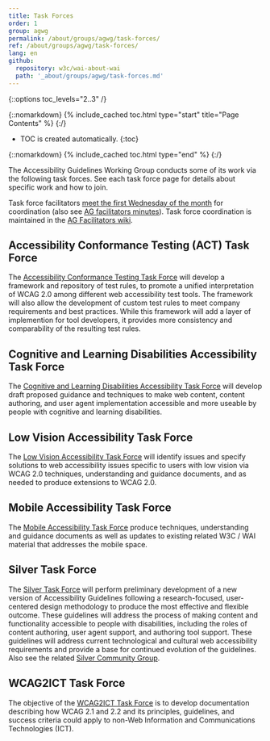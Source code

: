 ```yaml
---
title: Task Forces
order: 1
group: agwg
permalink: /about/groups/agwg/task-forces/
ref: /about/groups/agwg/task-forces/
lang: en
github:
  repository: w3c/wai-about-wai
  path: '_about/groups/agwg/task-forces.md'
---
```


{::options toc_levels="2..3" /}

{::nomarkdown}
{% include_cached toc.html type="start" title="Page Contents" %}
{:/}

-   TOC is created automatically.
{:toc}

{::nomarkdown}
{% include_cached toc.html type="end" %}
{:/}

The Accessibility Guidelines Working Group conducts some of its work via the following task forces. See each task force page for details about specific work and how to join.

Task force facilitators [meet the first Wednesday of the month](https://www.w3.org/2017/08/telecon-info_ag-facilitators) for coordination (also see [AG facilitators minutes](https://www.w3.org/WAI/GL/WCAG3/minutes/?channel_id=ag-facilitators)). Task force coordination is maintained in the [AG Facilitators wiki](https://www.w3.org/WAI/GL/wiki/AG_Facilitators).

## Accessibility Conformance Testing (ACT) Task Force

The [Accessibility Conformance Testing Task Force](/about/groups/task-forces/conformance-testing/) will develop a framework and repository of test rules, to promote a unified interpretation of WCAG 2.0 among different web accessibility test tools. The framework will also allow the development of custom test rules to meet company requirements and best practices. While this framework will add a layer of implemention for tool developers, it provides more consistency and comparability of the resulting test rules.

## Cognitive and Learning Disabilities Accessibility Task Force

The [Cognitive and Learning Disabilities Accessibility Task Force](/about/groups/task-forces/coga/) will develop draft proposed guidance and techniques to make web content, content authoring, and user agent implementation accessible and more useable by people with cognitive and learning disabilities.

## Low Vision Accessibility Task Force

The [Low Vision Accessibility Task Force](/about/groups/task-forces/low-vision-a11y-tf/) will identify issues and specify solutions to web accessibility issues specific to users with low vision via WCAG 2.0 techniques, understanding and guidance documents, and as needed to produce extensions to WCAG 2.0.

## Mobile Accessibility Task Force

The [Mobile Accessibility Task Force](/about/groups/task-forces/matf/) produce techniques, understanding and guidance documents as well as updates to existing related W3C / WAI material that addresses the mobile space.

## Silver Task Force

The [Silver Task Force](/about/groups/task-forces/silver/) will perform preliminary development of a new version of Accessibility Guidelines following a research-focused, user-centered design methodology to produce the most effective and flexible outcome. These guidelines will address the process of making content and functionality accessible to people with disabilities, including the roles of content authoring, user agent support, and authoring tool support. These guidelines will address current technological and cultural web accessibility requirements and provide a base for continued evolution of the guidelines. Also see the related [Silver Community Group](https://www.w3.org/community/silver/).

## WCAG2ICT Task Force

The objective of the [WCAG2ICT Task Force](/about/groups/task-forces/wcag2ict/) is to develop documentation describing how WCAG 2.1 and 2.2 and its principles, guidelines, and success criteria could apply to non-Web Information and Communications Technologies (ICT).